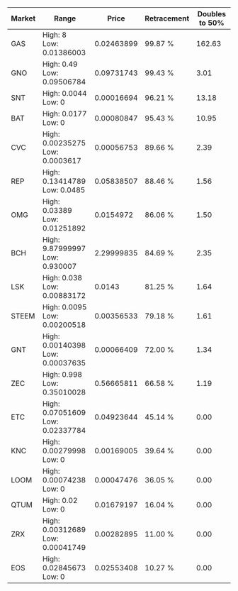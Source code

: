 | Market | Range | Price| Retracement | Doubles to 50% |
| --- | --- | --- | --- | --- |
| GAS | High: 8<br />Low: 0.01386003 | 0.02463899 | 99.87 % | 162.63 |
| GNO | High: 0.49<br />Low: 0.09506784 | 0.09731743 | 99.43 % | 3.01 |
| SNT | High: 0.0044<br />Low: 0 | 0.00016694 | 96.21 % | 13.18 |
| BAT | High: 0.0177<br />Low: 0 | 0.00080847 | 95.43 % | 10.95 |
| CVC | High: 0.00235275<br />Low: 0.0003617 | 0.00056753 | 89.66 % | 2.39 |
| REP | High: 0.13414789<br />Low: 0.0485 | 0.05838507 | 88.46 % | 1.56 |
| OMG | High: 0.03389<br />Low: 0.01251892 | 0.0154972 | 86.06 % | 1.50 |
| BCH | High: 9.87999997<br />Low: 0.930007 | 2.29999835 | 84.69 % | 2.35 |
| LSK | High: 0.038<br />Low: 0.00883172 | 0.0143 | 81.25 % | 1.64 |
| STEEM | High: 0.0095<br />Low: 0.00200518 | 0.00356533 | 79.18 % | 1.61 |
| GNT | High: 0.00140398<br />Low: 0.00037635 | 0.00066409 | 72.00 % | 1.34 |
| ZEC | High: 0.998<br />Low: 0.35010028 | 0.56665811 | 66.58 % | 1.19 |
| ETC | High: 0.07051609<br />Low: 0.02337784 | 0.04923644 | 45.14 % | 0.00 |
| KNC | High: 0.00279998<br />Low: 0 | 0.00169005 | 39.64 % | 0.00 |
| LOOM | High: 0.00074238<br />Low: 0 | 0.00047476 | 36.05 % | 0.00 |
| QTUM | High: 0.02<br />Low: 0 | 0.01679197 | 16.04 % | 0.00 |
| ZRX | High: 0.00312689<br />Low: 0.00041749 | 0.00282895 | 11.00 % | 0.00 |
| EOS | High: 0.02845673<br />Low: 0 | 0.02553408 | 10.27 % | 0.00 |
